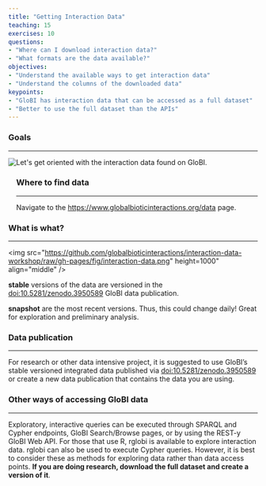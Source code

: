```yaml
---
title: "Getting Interaction Data"
teaching: 15
exercises: 10
questions:
- "Where can I download interaction data?"
- "What formats are the data available?"
objectives:
- "Understand the available ways to get interaction data"
- "Understand the columns of the downloaded data"
keypoints:
- "GloBI has interaction data that can be accessed as a full dataset"
- "Better to use the full dataset than the APIs"
---
```



### Goals
-----

<img src="https://www.globalbioticinteractions.org/assets/globi.svg" height="100px" align="left"  />
Let's get oriented with the interaction data found on GloBI.

### Where to find data
-----

Navigate to the https://www.globalbioticinteractions.org/data page.


### What is what?
-----

<img src="https://github.com/globalbioticinteractions/interaction-data-workshop/raw/gh-pages/fig/interaction-data.png" height=1000" align="middle"  />

**stable** versions of the data are versioned in the [doi:10.5281/zenodo.3950589](https://zenodo.org/record/3950590) GloBI data publication.

**snapshot** are the most recent versions. Thus, this could change daily! Great for exploration and preliminary analysis.

### Data publication
----
For research or other data intensive project, it is suggested to use GloBI’s stable versioned integrated data published via [doi:10.5281/zenodo.3950589](https://zenodo.org/record/3950590) or create a new data publication that contains the data you are using.


### Other ways of accessing GloBI data
-----

Exploratory, interactive queries can be executed through SPARQL and Cypher endpoints, GloBI Search/Browse pages, or by using the REST-y GloBI Web API. For those that use R, rglobi is available to explore interaction data. rglobi can also be used to execute Cypher queries. However, it is best to consider these as methods for exploring data rather than data access points. **If you are doing research, download the full dataset and create a version of it**.

